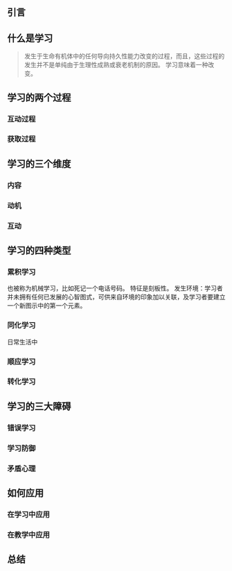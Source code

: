 ## 引言
## 什么是学习
>发生于生命有机体中的任何导向持久性能力改变的过程，而且，这些过程的发生并不是单纯由于生理性成熟或衰老机制的原因。
学习意味着一种改变。

## 学习的两个过程
### 互动过程
### 获取过程

## 学习的三个维度
### 内容
### 动机
### 互动

## 学习的四种类型
### 累积学习
也被称为机械学习，比如死记一个电话号码。
特征是刻板性。
发生环境：学习者并未拥有任何已发展的心智图式，可供来自环境的印象加以关联，及学习者要建立一个新图示中的第一个元素。

### 同化学习
日常生活中
### 顺应学习
### 转化学习

## 学习的三大障碍
### 错误学习
### 学习防御
### 矛盾心理

## 如何应用
### 在学习中应用
### 在教学中应用
## 总结